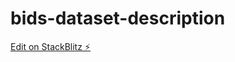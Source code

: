 # bids-dataset-description

[Edit on StackBlitz ⚡️](https://stackblitz.com/edit/bids-dataset-description)